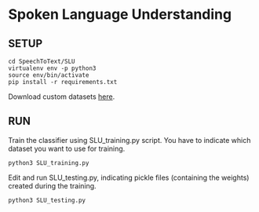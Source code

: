 # Spoken Language Understanding

## SETUP

```
cd SpeechToText/SLU
virtualenv env -p python3
source env/bin/activate
pip install -r requirements.txt
```

Download custom datasets [here](https://bit.ly/3dWz1CG).

## RUN

Train the classifier using SLU_training.py script. You have to indicate which dataset you want to use for training.

```
python3 SLU_training.py
```

Edit and run SLU_testing.py, indicating pickle files (containing the weights) created during the training.

```
python3 SLU_testing.py
```

